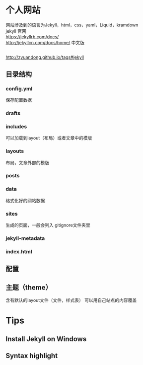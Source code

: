 # 个人网站
网站涉及到的语言为Jekyll，html，css，yaml，Liquid，kramdown  
jekyll 官网  
https://jekyllrb.com/docs/  
http://jekyllcn.com/docs/home/ 中文版  

## 
http://zyuandong.github.io/tags#jekyll

## 目录结构

### config.yml
保存配置数据

### drafts

### includes
可以加载到layout（布局）或者文章中的模版

### layouts
布局，文章外部的模版

### posts

### data
格式化好的网站数据


### sites
生成的页面，一般会列入 gitignore文件夹里

### jekyll-metadata

### index.html


## 配置


## 主题（theme）
含有默认的layout文件（文件，样式表）
可以用自己站点的内容覆盖

# Tips 
## Install Jekyll on Windows 

## Syntax highlight
